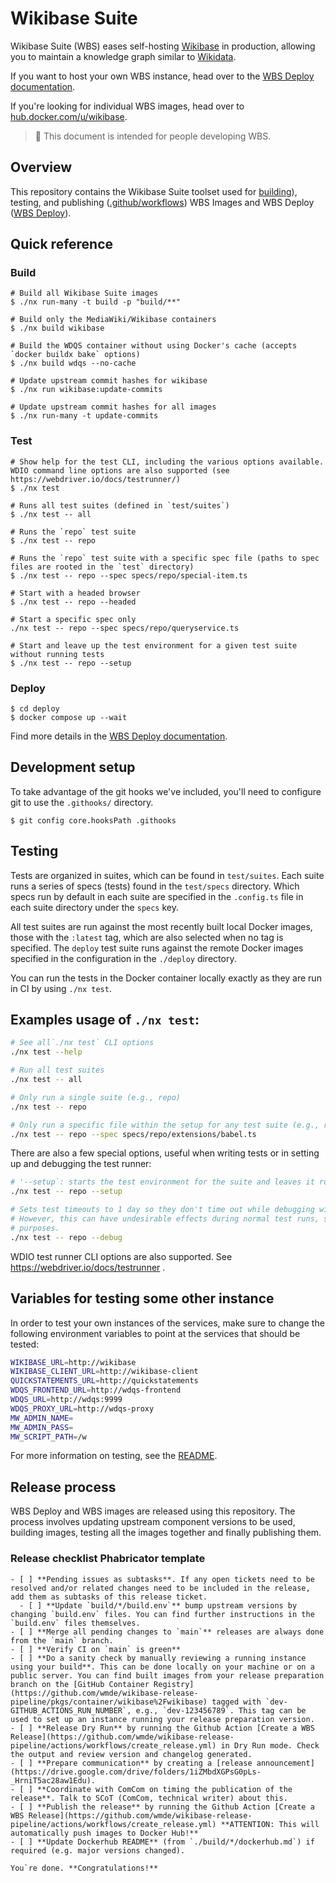 # Wikibase Suite

Wikibase Suite (WBS) eases self-hosting [Wikibase](https://wikiba.se) in production, allowing you to maintain a knowledge graph similar to [Wikidata](https://www.wikidata.org/wiki/Wikidata:Main_Page).

If you want to host your own WBS instance, head over to the [WBS Deploy documentation](./deploy/README.md).

If you're looking for individual WBS images, head over to [hub.docker.com/u/wikibase](https://hub.docker.com/u/wikibase).

> 🔧 This document is intended for people developing WBS.

## Overview

This repository contains the Wikibase Suite toolset used for [building](./build)), testing, and publishing ([.github/workflows](.github/workflows)) WBS Images and WBS Deploy ([WBS Deploy](./deploy)).

## Quick reference

### Build

```
# Build all Wikibase Suite images
$ ./nx run-many -t build -p "build/**"

# Build only the MediaWiki/Wikibase containers
$ ./nx build wikibase

# Build the WDQS container without using Docker's cache (accepts `docker buildx bake` options)
$ ./nx build wdqs --no-cache

# Update upstream commit hashes for wikibase
$ ./nx run wikibase:update-commits

# Update upstream commit hashes for all images
$ ./nx run-many -t update-commits
```

### Test

```
# Show help for the test CLI, including the various options available. WDIO command line options are also supported (see https://webdriver.io/docs/testrunner/)
$ ./nx test

# Runs all test suites (defined in `test/suites`)
$ ./nx test -- all

# Runs the `repo` test suite
$ ./nx test -- repo

# Runs the `repo` test suite with a specific spec file (paths to spec files are rooted in the `test` directory)
$ ./nx test -- repo --spec specs/repo/special-item.ts

# Start with a headed browser
$ ./nx test -- repo --headed

# Start a specific spec only
./nx test -- repo --spec specs/repo/queryservice.ts

# Start and leave up the test environment for a given test suite without running tests
$ ./nx test -- repo --setup
```

### Deploy

```
$ cd deploy
$ docker compose up --wait
```

Find more details in the [WBS Deploy documentation](./deploy/README.md).

## Development setup

To take advantage of the git hooks we've included, you'll need to configure git to use the `.githooks/` directory.

```
$ git config core.hooksPath .githooks
```

## Testing

Tests are organized in suites, which can be found in `test/suites`. Each suite runs a series of specs (tests) found in the `test/specs` directory. Which specs run by default in each suite are specified in the `.config.ts` file in each suite directory under the `specs` key.

All test suites are run against the most recently built local Docker images, those with the `:latest` tag, which are also selected when no tag is specified. The `deploy` test suite runs against the remote Docker images specified in the configuration in the `./deploy` directory.

You can run the tests in the Docker container locally exactly as they are run in CI by using `./nx test`.

## Examples usage of `./nx test`:

```bash
# See all`./nx test` CLI options
./nx test --help

# Run all test suites
./nx test -- all

# Only run a single suite (e.g., repo)
./nx test -- repo

# Only run a specific file within the setup for any test suite (e.g., repo and the Babel extension)
./nx test -- repo --spec specs/repo/extensions/babel.ts
```

There are also a few special options, useful when writing tests or in setting up and debugging the test runner:

```bash
# '--setup`: starts the test environment for the suite and leaves it running, but does not run any specs
./nx test -- repo --setup

# Sets test timeouts to 1 day so they don't time out while debugging with `await browser.debug()` calls
# However, this can have undesirable effects during normal test runs, so only use for actual debugging
# purposes.
./nx test -- repo --debug
```

WDIO test runner CLI options are also supported. See https://webdriver.io/docs/testrunner .

## Variables for testing some other instance

In order to test your own instances of the services, make sure to change the following environment variables to point at the services that should be tested:

```bash
WIKIBASE_URL=http://wikibase
WIKIBASE_CLIENT_URL=http://wikibase-client
QUICKSTATEMENTS_URL=http://quickstatements
WDQS_FRONTEND_URL=http://wdqs-frontend
WDQS_URL=http://wdqs:9999
WDQS_PROXY_URL=http://wdqs-proxy
MW_ADMIN_NAME=
MW_ADMIN_PASS=
MW_SCRIPT_PATH=/w
```

For more information on testing, see the [README](./test/README.md).

## Release process

WBS Deploy and WBS images are released using this repository. The process
involves updating upstream component versions to be used, building images,
testing all the images together and finally publishing them.

### Release checklist Phabricator template

```
- [ ] **Pending issues as subtasks**. If any open tickets need to be resolved and/or related changes need to be included in the release, add them as subtasks of this release ticket.
  - [ ] **Update `build/*/build.env`** bump upstream versions by changing `build.env` files. You can find further instructions in the `build.env` files themselves.
- [ ] **Merge all pending changes to `main`** releases are always done from the `main` branch.
- [ ] **Verify CI on `main` is green**
- [ ] **Do a sanity check by manually reviewing a running instance using your build**. This can be done locally on your machine or on a public server. You can find built images from your release preparation branch on the [GitHub Container Registry](https://github.com/wmde/wikibase-release-pipeline/pkgs/container/wikibase%2Fwikibase) tagged with `dev-GITHUB_ACTIONS_RUN_NUMBER`, e.g., `dev-123456789`. This tag can be used to set up an instance running your release preparation version.
- [ ] **Release Dry Run** by running the Github Action [Create a WBS Release](https://github.com/wmde/wikibase-release-pipeline/actions/workflows/create_release.yml) in Dry Run mode. Check the output and review version and changelog generated.
- [ ] **Prepare communication** by creating a [release announcement](https://drive.google.com/drive/folders/1iZMbdXGPsG0pLs-_HrniT5ac28aw1Edu).
- [ ] **Coordinate with ComCom on timing the publication of the release**. Talk to SCoT (ComCom, technical writer) about this.
- [ ] **Publish the release** by running the Github Action [Create a WBS Release](https://github.com/wmde/wikibase-release-pipeline/actions/workflows/create_release.yml) **ATTENTION: This will automatically push images to Docker Hub!**
- [ ] **Update Dockerhub README** (from `./build/*/dockerhub.md`) if required (e.g. major versions changed).

You`re done. **Congratulations!**
```
